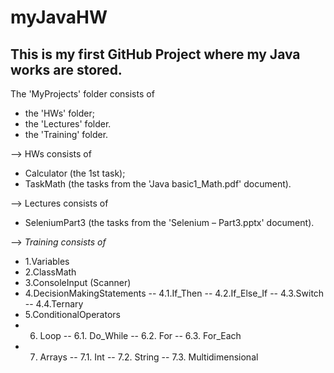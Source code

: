 # myJavaHW
This is my first GitHub Project where my Java works are stored.
-----------
The 'MyProjects' folder consists of 
- the 'HWs' folder;
- the 'Lectures' folder.
- the 'Training' folder.


--> HWs consists of
- Calculator (the 1st task);
- TaskMath (the tasks from the 'Java basic1_Math.pdf' document).


--> Lectures consists of
- SeleniumPart3 (the tasks from the 'Selenium – Part3.pptx' document).

--> *Training consists of*
- 1.Variables
- 2.ClassMath
- 3.ConsoleInput (Scanner)
- 4.DecisionMakingStatements
-- 4.1.If_Then
-- 4.2.If_Else_If
-- 4.3.Switch
-- 4.4.Ternary
- 5.ConditionalOperators	
- 6. Loop
-- 6.1. Do_While
-- 6.2. For
-- 6.3. For_Each
- 7. Arrays
-- 7.1. Int
-- 7.2. String
-- 7.3. Multidimensional